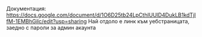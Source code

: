 Документация: https://docs.google.com/document/d/1O6D25tb24LpCthIUUlD4DukLB1kdTjIfM-1EMBhGilc/edit?usp=sharing
Най отдоло е линк към уебстраницата, заедно с пароли за админ акаунта

